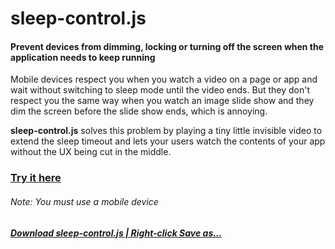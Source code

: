 # sleep-control.js
#### Prevent devices from dimming, locking or turning off the screen when the application needs to keep running

Mobile devices respect you when you watch a video on a page or app and wait without switching to sleep mode until the video ends.
But they don't respect you the same way when you watch an image slide show and they dim the screen before the slide show ends, which is annoying.

__sleep-control.js__ solves this problem by playing a tiny little invisible video to extend the sleep timeout and lets your users watch the contents of your app without the UX being cut in the middle.

### [Try it here](https://topraksoyearthmantsuchimoto.github.io/sleep-control.js/)
###### Note: You must use a mobile device


##### [Download sleep-control.js | Right-click Save as…](https://raw.githubusercontent.com/TopraksoyEarthmanTsuchimoto/sleep-control.js/main/sleep-control.js "Right-click Save As…")
